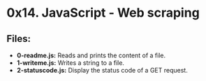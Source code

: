 # 0x14. JavaScript - Web scraping
## Files:
- **0-readme.js:** Reads and prints the content of a file.
- **1-writeme.js:** Writes a string to a file.
- **2-statuscode.js:** Display the status code of a GET request.
